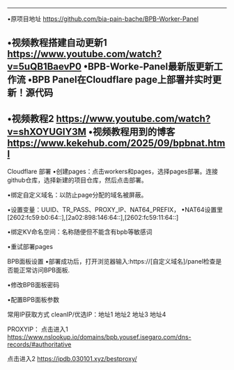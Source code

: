 -------------------------------------------------------------
•原项目地址 https://github.com/bia-pain-bache/BPB-Worker-Panel

•视频教程搭建自动更新1 https://www.youtube.com/watch?v=5uQB1BaevP0 
•BPB-Worke-Panel最新版更新工作流
•BPB Panel在Cloudflare page上部署并实时更新！源代码
--------------------------------------------------
•视频教程2 https://www.youtube.com/watch?v=shXOYUGIY3M
•视频教程用到的博客 https://www.kekehub.com/2025/09/bpbnat.html
-------------------------------------------------------------

Cloudflare 部署
•创建pages：点击workers和pages，选择pages部署。连接github仓库，选择新建的项目仓库，然后点击部署。

•绑定自定义域名：以防止page分配的域名被屏蔽。

•设置变量：UUID、TR_PASS、PROXY_IP、NAT64_PREFIX，
•NAT64设置里 [2602:fc59:b0:64::],[2a02:898:146:64::],[2602:fc59:11:64::]

•绑定KV命名空间：名称随便但不能含有bpb等敏感词

•重试部署pages

BPB面板设置
•部署成功后，打开浏览器输入:https://[自定义域名]/panel检查是否能正常访问BPB面板.

•修改BPB面板密码

•配置BPB面板参数

常用IP获取方式
cleanIP/优选IP：地址1  地址2  地址3  地址4

PROXYIP：
点击进入1 https://www.nslookup.io/domains/bpb.yousef.isegaro.com/dns-records/#authoritative


点击进入2 https://ipdb.030101.xyz/bestproxy/
